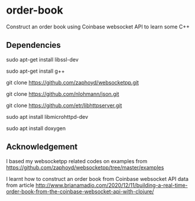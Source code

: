 # order-book
Construct an order book using Coinbase websocket API to learn some C++

## Dependencies
sudo apt-get install libssl-dev

sudo apt-get install g++

git clone https://github.com/zaphoyd/websocketpp.git

git clone https://github.com/nlohmann/json.git

git clone https://github.com/etr/libhttpserver.git

sudo apt install libmicrohttpd-dev

sudo apt install doxygen

## Acknowledgement
I based my websocketpp related codes on examples from https://github.com/zaphoyd/websocketpp/tree/master/examples

I learnt how to construct an order book from Coinbase websocket API data from article http://www.brianamadio.com/2020/12/11/building-a-real-time-order-book-from-the-coinbase-websocket-api-with-clojure/
